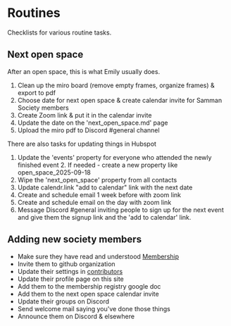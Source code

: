 # Routines

Checklists for various routine tasks.

## Next open space

After an open space, this is what Emily usually does.

1. Clean up the miro board (remove empty frames, organize frames) & export to pdf
2. Choose date for next open space & create calendar invite for Samman Society members
3. Create Zoom link & put it in the calendar invite
4. Update the date on the 'next_open_space.md' page
5. Upload the miro pdf to Discord #general channel

There are also tasks for updating things in Hubspot

1. Update the 'events' property for everyone who attended the newly finished event 
   2. If needed - create a new property like open_space_2025-09-18
2. Wipe the 'next_open_space' property from all contacts 
3. Update calendr.link "add to calendar" link with the next date 
4. Create and schedule email 1 week before with zoom link 
5. Create and schedule email on the day with zoom link 
6. Message Discord #general inviting people to sign up for the next event and give them the signup link and the 'add to calendar' link. 

## Adding new society members
* Make sure they have read and understood [Membership](https://sammancoaching.org/society/membership.html)
* Invite them to github organization
* Update their settings in [contributors](_data/contributors.yml)
* Update their profile page on this site
* Add them to the membership registry google doc
* Add them to the next open space calendar invite
* Update their groups on Discord
* Send welcome mail saying you've done those things
* Announce them on Discord & elsewhere

